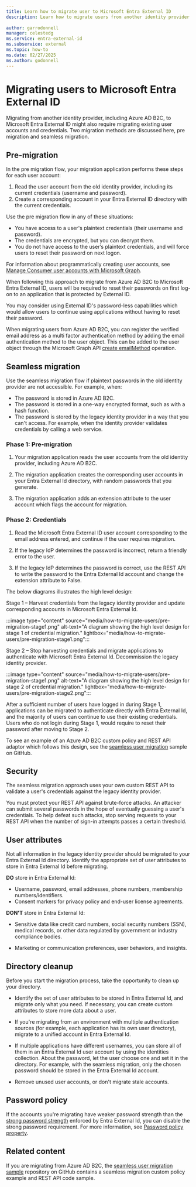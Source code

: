 ```yaml
---
title: Learn how to migrate user to Microsoft Entra External ID
description: Learn how to migrate users from another identity provider to Microsoft Entra External ID.
 
author: garrodonnell   
manager: celestedg
ms.service: entra-external-id
ms.subservice: external
ms.topic: how-to
ms.date: 02/27/2025
ms.author: godonnell
---
```


# Migrating users to Microsoft Entra External ID

Migrating from another identity provider, including Azure AD B2C, to Microsoft Entra External ID might also require migrating existing user accounts and credentials. Two migration methods are discussed here, pre migration and seamless migration.

## Pre-migration

In the pre migration flow, your migration application performs these steps for each user account: 

1. Read the user account from the old identity provider, including its current credentials (username and password). 
1. Create a corresponding account in your Entra External ID directory with the current credentials. 

Use the pre migration flow in any of these situations: 

- You have access to a user's plaintext credentials (their username and password). 
- The credentials are encrypted, but you can decrypt them. 
- You do not have access to the user’s plaintext credentials, and will force users to reset their password on next logon. 

For information about programmatically creating user accounts, see [Manage Consumer user accounts with Microsoft Graph](/graph/api/user-post-users?view=graph-rest-1.0&tabs=http#example-2-create-a-user-with-social-and-local-account-identities-in-azure-ad-b2c).   

When following this approach to migrate from Azure AD B2C to Microsoft Entra External ID, users will be required to reset their passwords on first log-on to an application that is protected by External ID.

You may consider using External ID's password-less capabilities which would allow users to continue using applications without having to reset their password.  

When migrating users from Azure AD B2C, you can register the verified email address as a multi factor authentication method by adding the email authentication method to the user object. This can be added to the user object through the Microsoft Graph API [create emailMethod](/graph/api/resources/emailauthenticationmethod) operation.  

## Seamless migration

Use the seamless migration flow if plaintext passwords in the old identity provider are not accessible. For example, when: 

- The password is stored in Azure AD B2C. 
- The password is stored in a one-way encrypted format, such as with a hash function. 
- The password is stored by the legacy identity provider in a way that you can't access. For example, when the identity provider validates credentials by calling a web service. 

### Phase 1: Pre-migration 

1. Your migration application reads the user accounts from the old identity provider, including Azure AD B2C. 

1. The migration application creates the corresponding user accounts in your Entra External Id directory, with random passwords that you generate. 

1. The migration application adds an extension attribute to the user account which flags the account for migration. 

### Phase 2: Credentials

1. Read the Microsoft Entra External ID user account corresponding to the email address entered, and continue if the user requires migration. 

1. If the legacy IdP determines the password is incorrect, return a friendly error to the user. 

1. If the legacy IdP determines the password is correct, use the REST API to write the password to the Entra External Id account and change the extension attribute to False. 

The below diagrams illustrates the high level design:

Stage 1 – Harvest credentials from the legacy identity provider and update corresponding accounts in Microsoft Entra External Id.

:::image type="content" source="media/how-to-migrate-users/pre-migration-stage1.png" alt-text="A diagram showing the high level design for stage 1 of credential migration." lightbox="media/how-to-migrate-users/pre-migration-stage1.png":::

Stage 2 – Stop harvesting credentials and migrate applications to authenticate with Microsoft Entra External Id. Decommission the legacy identity provider.

:::image type="content" source="media/how-to-migrate-users/pre-migration-stage1.png" alt-text="A diagram showing the high level design for stage 2 of credential migration." lightbox="media/how-to-migrate-users/pre-migration-stage2.png":::

After a sufficient number of users have logged in during Stage 1, applications can be migrated to authenticate directly with Entra External Id, and the majority of users can continue to use their existing credentials. Users who do not login during Stage 1, would require to reset their password after moving to Stage 2.

To see an example of an Azure AD B2C custom policy and REST API adaptor which follows this design, see the [seamless user migration](https://github.com/azure-ad-b2c/samples/tree/master/policies/migrate-to-entra-external-id-for-customers) sample on GitHub.

## Security

The seamless migration approach uses your own custom REST API to validate a user's credentials against the legacy identity provider.

You must protect your REST API against brute-force attacks. An attacker can submit several passwords in the hope of eventually guessing a user's credentials. To help defeat such attacks, stop serving requests to your REST API when the number of sign-in attempts passes a certain threshold. 

## User attributes

Not all information in the legacy identity provider should be migrated to your Entra External Id directory. Identify the appropriate set of user attributes to store in Entra External Id before migrating.

**DO** store in Entra External Id:

- Username, password, email addresses, phone numbers, membership numbers/identifiers.
- Consent markers for privacy policy and end-user license agreements.

**DON'T** store in Entra External Id:

- Sensitive data like credit card numbers, social security numbers (SSN), medical records, or other data regulated by government or industry compliance bodies.

- Marketing or communication preferences, user behaviors, and insights.

## Directory cleanup

Before you start the migration process, take the opportunity to clean up your directory.

- Identify the set of user attributes to be stored in Entra External Id, and migrate only what you need. If necessary, you can create custom attributes to store more data about a user.

- If you're migrating from an environment with multiple authentication sources (for example, each application has its own user directory), migrate to a unified account in Entra External Id.

- If multiple applications have different usernames, you can store all of them in an Entra External Id user account by using the identities collection. About the password, let the user choose one and set it in the directory. For example, with the seamless migration, only the chosen password should be stored in the Entra External Id account.

- Remove unused user accounts, or don't migrate stale accounts.

## Password policy

If the accounts you're migrating have weaker password strength than the [strong password strength](/azure/active-directory/authentication/concept-sspr-policy) enforced by Entra External Id, you can disable the strong password requirement. For more information, see [Password policy property](/azure/active-directory-b2c/user-profile-attributes#password-policy-attribute).

## Related content

If you are migrating from Azure AD B2C, the [seamless user migration sample](https://github.com/azure-ad-b2c/samples/tree/master/policies/migrate-to-entra-external-id-for-customers) repository on GitHub contains a seamless migration custom policy example and REST API code sample.
